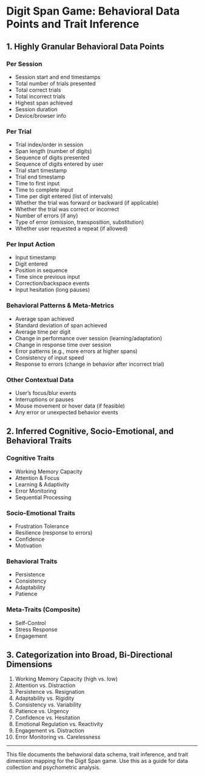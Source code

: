 # Digit Span Game: Behavioral Data Points and Trait Inference

## 1. Highly Granular Behavioral Data Points

### Per Session
- Session start and end timestamps
- Total number of trials presented
- Total correct trials
- Total incorrect trials
- Highest span achieved
- Session duration
- Device/browser info

### Per Trial
- Trial index/order in session
- Span length (number of digits)
- Sequence of digits presented
- Sequence of digits entered by user
- Trial start timestamp
- Trial end timestamp
- Time to first input
- Time to complete input
- Time per digit entered (list of intervals)
- Whether the trial was forward or backward (if applicable)
- Whether the trial was correct or incorrect
- Number of errors (if any)
- Type of error (omission, transposition, substitution)
- Whether user requested a repeat (if allowed)

### Per Input Action
- Input timestamp
- Digit entered
- Position in sequence
- Time since previous input
- Correction/backspace events
- Input hesitation (long pauses)

### Behavioral Patterns & Meta-Metrics
- Average span achieved
- Standard deviation of span achieved
- Average time per digit
- Change in performance over session (learning/adaptation)
- Change in response time over session
- Error patterns (e.g., more errors at higher spans)
- Consistency of input speed
- Response to errors (change in behavior after incorrect trial)

### Other Contextual Data
- User’s focus/blur events
- Interruptions or pauses
- Mouse movement or hover data (if feasible)
- Any error or unexpected behavior events

## 2. Inferred Cognitive, Socio-Emotional, and Behavioral Traits

### Cognitive Traits
- Working Memory Capacity
- Attention & Focus
- Learning & Adaptivity
- Error Monitoring
- Sequential Processing

### Socio-Emotional Traits
- Frustration Tolerance
- Resilience (response to errors)
- Confidence
- Motivation

### Behavioral Traits
- Persistence
- Consistency
- Adaptability
- Patience

### Meta-Traits (Composite)
- Self-Control
- Stress Response
- Engagement

## 3. Categorization into Broad, Bi-Directional Dimensions

1. Working Memory Capacity (high vs. low)
2. Attention vs. Distraction
3. Persistence vs. Resignation
4. Adaptability vs. Rigidity
5. Consistency vs. Variability
6. Patience vs. Urgency
7. Confidence vs. Hesitation
8. Emotional Regulation vs. Reactivity
9. Engagement vs. Distraction
10. Error Monitoring vs. Carelessness

---

This file documents the behavioral data schema, trait inference, and trait dimension mapping for the Digit Span game. Use this as a guide for data collection and psychometric analysis.
